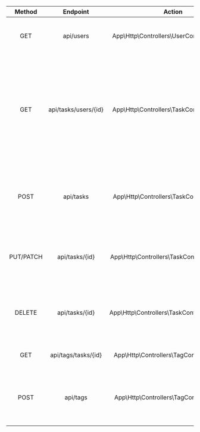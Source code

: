 |  Method   |    Endpoint    |                        Action                    |                                                                                Description                                                                                |
| :-------: | :------------: |  :-----------------------------------------: | :-----------------------------------------------------------------------------------------------------------------------------------------------------------------------: |
|    GET    |   api/users    | App\Http\Controllers\UserController@index  |                                                                  ログインされたユーザーの id を取得する                                                                   |
|    GET    | api/tasks/users/{id} |   App\Http\Controllers\TaskController@index | ログインしている user の id に一致する tasks テーブルのレコードを取得する、トップページでユーザー毎のタスク一覧を表示する |
|   POST    |   api/tasks    |   App\Http\Controllers\TaskController@store  |                                                      tasks テーブルのレコードを新規作成する。タスクの新規作成をする                                                       |
| PUT/PATCH | api/tasks/{id} |  App\Http\Controllers\TaskController@update  |                                                       tasks テーブルの id のレコードを更新する。タスクの編集をする                                                        |
|  DELETE   | api/tasks/{id} | App\Http\Controllers\TaskController@destroy |                                                       tasks テーブルの id のレコードを削除する。タスクの削除をする                                                        |
|    GET    | api/tags/tasks/{id} |    App\Http\Controllers\TagController@index        |     タスク毎のタグを取得する           |
|   POST    |   api/tags    |        App\Http\Controllers\TagController@store       |    tagsテーブルのレコードを新規作成する。タグの新規作成をする
